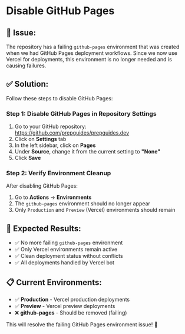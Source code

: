 # Disable GitHub Pages

## 🚨 **Issue:**
The repository has a failing `github-pages` environment that was created when we had GitHub Pages deployment workflows. Since we now use Vercel for deployments, this environment is no longer needed and is causing failures.

## ✅ **Solution:**
Follow these steps to disable GitHub Pages:

### **Step 1: Disable GitHub Pages in Repository Settings**
1. Go to your GitHub repository: https://github.com/prepguides/prepguides.dev
2. Click on **Settings** tab
3. In the left sidebar, click on **Pages**
4. Under **Source**, change it from the current setting to **"None"**
5. Click **Save**

### **Step 2: Verify Environment Cleanup**
After disabling GitHub Pages:
1. Go to **Actions** → **Environments**
2. The `github-pages` environment should no longer appear
3. Only `Production` and `Preview` (Vercel) environments should remain

## 🎯 **Expected Results:**
- ✅ No more failing `github-pages` environment
- ✅ Only Vercel environments remain active
- ✅ Clean deployment status without conflicts
- ✅ All deployments handled by Vercel bot

## 📋 **Current Environments:**
- ✅ **Production** - Vercel production deployments
- ✅ **Preview** - Vercel preview deployments  
- ❌ **github-pages** - Should be removed (failing)

This will resolve the failing GitHub Pages environment issue! 🚀
